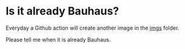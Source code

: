 # Is it already Bauhaus?

Everyday a Github action will create another image in the [imgs](https://github.com/rafpinter/cronjob-always-green/tree/main/imgs) folder. 

Please tell me when it is already Bauhaus.
